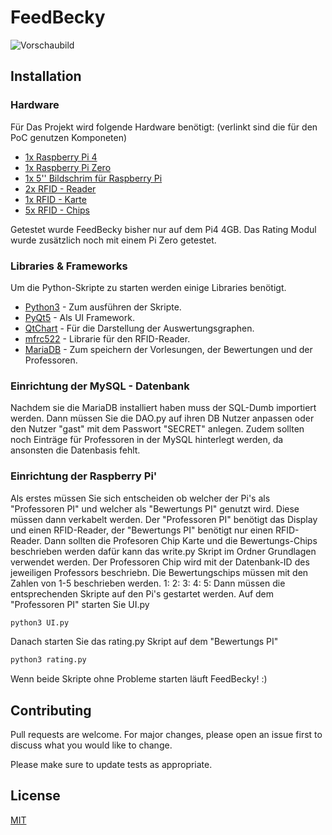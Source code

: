 # FeedBecky
![Vorschaubild](https://github.com/CrystalCake/IoTFeedbackSystem/blob/master/Images/Kontrollsystem.PNG)
## Installation

### Hardware
Für Das Projekt wird folgende Hardware benötigt: (verlinkt sind die für den PoC genutzen Komponeten)
  -  [1x Raspberry Pi 4](https://www.amazon.de/dp/B07W7Q6ZC9/?coliid=IZF6YUG2OX3TS&colid=2X693NO2NPXBG&psc=1&ref_=lv_ov_lig_dp_it)
  -  [1x Raspberry Pi Zero](https://www.amazon.de/dp/B072LWBL37/?coliid=I1YLWHU8D9MAOJ&colid=2X693NO2NPXBG&psc=0&ref_=lv_ov_lig_dp_it)
  - [1x 5'' Bildschrim für Raspberry Pi](https://www.amazon.de/dp/B07YCBWRQP/?coliid=I2CIO40FHBZFQE&colid=2X693NO2NPXBG&psc=1&ref_=lv_ov_lig_dp_it)
  - [2x RFID - Reader](https://www.amazon.de/dp/B076HSDF2Y/?coliid=I2YK48HJ96HRZJ&colid=2X693NO2NPXBG&psc=1&ref_=lv_ov_lig_dp_it)
  - [1x RFID - Karte](https://www.amazon.de/dp/B076HSDF2Y/?coliid=I2YK48HJ96HRZJ&colid=2X693NO2NPXBG&psc=1&ref_=lv_ov_lig_dp_it)
  - [5x RFID - Chips](https://www.amazon.de/dp/B076HSDF2Y/?coliid=I2YK48HJ96HRZJ&colid=2X693NO2NPXBG&psc=1&ref_=lv_ov_lig_dp_it)
  
Getestet wurde FeedBecky bisher nur auf dem Pi4 4GB. Das Rating Modul wurde zusätzlich noch mit einem Pi Zero getestet.


### Libraries & Frameworks
Um die Python-Skripte zu starten werden einige Libraries benötigt.
  - [Python3](https://www.python.org/) - Zum ausführen der Skripte.
  - [PyQt5](https://pypi.org/project/PyQt5/)  - Als UI Framework.
  - [QtChart](https://doc.qt.io/qt-5/qtcharts-index.html) - Für die Darstellung der Auswertungsgraphen.
  - [mfrc522](https://github.com/miguelbalboa/rfid) - Librarie für den RFID-Reader.
  - [MariaDB](https://mariadb.com/) - Zum speichern der Vorlesungen, der Bewertungen und der Professoren.



### Einrichtung der MySQL - Datenbank
Nachdem sie die MariaDB installiert haben muss der SQL-Dumb importiert werden. Dann müssen Sie die DAO.py auf ihren DB Nutzer anpassen oder den Nutzer "gast" mit dem Passwort "SECRET" anlegen. Zudem sollten noch Einträge für Professoren in der MySQL hinterlegt werden, da ansonsten die Datenbasis fehlt.

### Einrichtung der Raspberry Pi'
Als erstes müssen Sie sich entscheiden ob welcher der Pi's als "Professoren PI" und welcher als "Bewertungs PI" genutzt wird. Diese müssen dann verkabelt werden. Der "Professoren PI" benötigt das Display und einen RFID-Reader, der "Bewertungs PI" benötigt nur einen RFID-Reader. Dann sollten die Profesoren Chip Karte und die Bewertungs-Chips beschrieben werden dafür kann das write.py Skript im Ordner Grundlagen verwendet werden. Der Professoren Chip wird mit der Datenbank-ID des jeweiligen Professors beschriebn. Die Bewertungschips müssen mit den Zahlen von 1-5 beschrieben werden.
1:
2:
3:
4:
5:
Dann müssen die entsprechenden Skripte auf den Pi's gestartet werden. Auf dem "Professoren PI" starten Sie UI.py

```bash
python3 UI.py
```

Danach starten Sie das rating.py Skript auf dem "Bewertungs PI"
```bash
python3 rating.py
```

Wenn beide Skripte ohne Probleme starten läuft FeedBecky! :)

## Contributing
Pull requests are welcome. For major changes, please open an issue first to discuss what you would like to change.

Please make sure to update tests as appropriate.

## License
[MIT](https://choosealicense.com/licenses/mit/)
